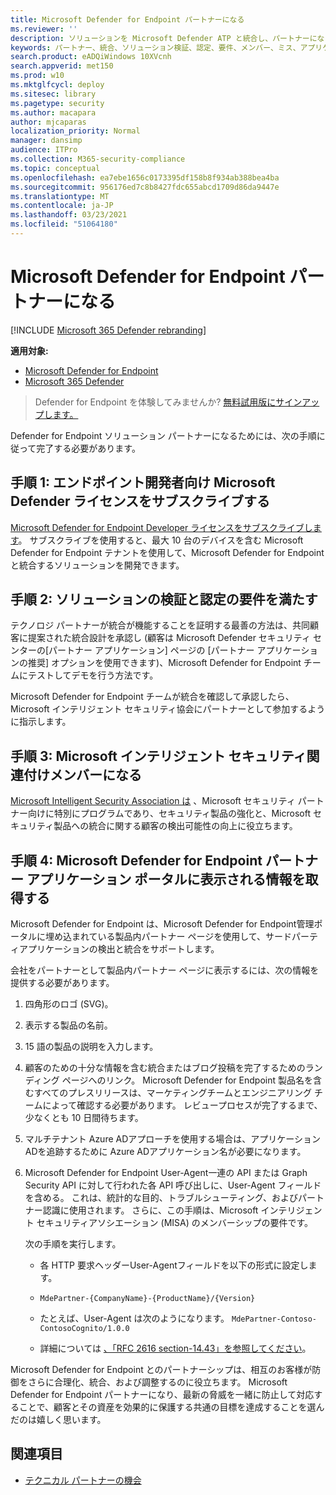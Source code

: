 ```yaml
---
title: Microsoft Defender for Endpoint パートナーになる
ms.reviewer: ''
description: ソリューションを Microsoft Defender ATP と統合し、パートナーになる手順と要件について説明します。
keywords: パートナー、統合、ソリューション検証、認定、要件、メンバー、ミス、アプリケーション ポータル
search.product: eADQiWindows 10XVcnh
search.appverid: met150
ms.prod: w10
ms.mktglfcycl: deploy
ms.sitesec: library
ms.pagetype: security
ms.author: macapara
author: mjcaparas
localization_priority: Normal
manager: dansimp
audience: ITPro
ms.collection: M365-security-compliance
ms.topic: conceptual
ms.openlocfilehash: ea7ebe1656c0173395df158b8f934ab388bea4ba
ms.sourcegitcommit: 956176ed7c8b8427fdc655abcd1709d86da9447e
ms.translationtype: MT
ms.contentlocale: ja-JP
ms.lasthandoff: 03/23/2021
ms.locfileid: "51064180"
---
```

# <a name="become-a-microsoft-defender-for-endpoint-partner"></a>Microsoft Defender for Endpoint パートナーになる

[!INCLUDE [Microsoft 365 Defender rebranding](../../includes/microsoft-defender.md)]

**適用対象:**
- [Microsoft Defender for Endpoint](https://go.microsoft.com/fwlink/?linkid=2154037)
- [Microsoft 365 Defender](https://go.microsoft.com/fwlink/?linkid=2118804)

> Defender for Endpoint を体験してみませんか? [無料試用版にサインアップします。](https://www.microsoft.com/microsoft-365/windows/microsoft-defender-atp?ocid=docs-wdatp-exposedapis-abovefoldlink)

Defender for Endpoint ソリューション パートナーになるためには、次の手順に従って完了する必要があります。

## <a name="step-1-subscribe-to-a-microsoft-defender-for-endpoint-developer-license"></a>手順 1: エンドポイント開発者向け Microsoft Defender ライセンスをサブスクライブする
[Microsoft Defender for Endpoint Developer ライセンスをサブスクライブします](https://winatpregistration-prd.trafficmanager.net/Developer/UserAgreement?Length=9)。 サブスクライブを使用すると、最大 10 台のデバイスを含む Microsoft Defender for Endpoint テナントを使用して、Microsoft Defender for Endpoint と統合するソリューションを開発できます。 

## <a name="step-2-fulfill-the-solution-validation-and-certification-requirements"></a>手順 2: ソリューションの検証と認定の要件を満たす
テクノロジ パートナーが統合が機能することを証明する最善の方法は、共同顧客に提案された統合設計を承認し (顧客は Microsoft  Defender セキュリティ センターの[](https://securitycenter.microsoft.com/interoperability/partners)[パートナー アプリケーション] ページの [パートナー アプリケーションの推奨] オプションを使用できます)、Microsoft Defender for Endpoint チームにテストしてデモを行う方法です。

Microsoft Defender for Endpoint チームが統合を確認して承認したら、Microsoft インテリジェント セキュリティ協会にパートナーとして参加するように指示します。

## <a name="step-3-become-a--microsoft-intelligent-security-association-member"></a>手順 3: Microsoft インテリジェント セキュリティ関連付けメンバーになる
[Microsoft Intelligent Security Association は](https://www.microsoft.com/security/partnerships/intelligent-security-association) 、Microsoft セキュリティ パートナー向けに特別にプログラムであり、セキュリティ製品の強化と、Microsoft セキュリティ製品への統合に関する顧客の検出可能性の向上に役立ちます。

## <a name="step-4-get-listed-in-the-microsoft-defender-for-endpoint-partner-application-portal"></a>手順 4: Microsoft Defender for Endpoint パートナー アプリケーション ポータルに表示される情報を取得する
Microsoft Defender for Endpoint は、Microsoft Defender for Endpoint[](partner-applications.md)管理ポータルに埋め込まれている製品内パートナー ページを使用して、サードパーティアプリケーションの検出と統合をサポートします。 

会社をパートナーとして製品内パートナー ページに表示するには、次の情報を提供する必要があります。

1. 四角形のロゴ (SVG)。
2. 表示する製品の名前。
3. 15 語の製品の説明を入力します。
4. 顧客のための十分な情報を含む統合またはブログ投稿を完了するためのランディング ページへのリンク。 Microsoft Defender for Endpoint 製品名を含むすべてのプレスリリースは、マーケティングチームとエンジニアリング チームによって確認する必要があります。 レビュープロセスが完了するまで、少なくとも 10 日間待ちます。
5.  マルチテナント Azure ADアプローチを使用する場合は、アプリケーションADを追跡するために Azure ADアプリケーション名が必要になります。
6. Microsoft Defender for Endpoint User-Agent一連の API または Graph Security API に対して行われた各 API 呼び出しに、User-Agent フィールドを含める。 これは、統計的な目的、トラブルシューティング、およびパートナー認識に使用されます。 さらに、この手順は、Microsoft インテリジェント セキュリティアソシエーション (MISA) のメンバーシップの要件です。

    次の手順を実行します。
    
    - 各 HTTP 要求ヘッダーUser-Agentフィールドを以下の形式に設定します。

    - `MdePartner-{CompanyName}-{ProductName}/{Version}`
    
    - たとえば、User-Agent は次のようになります。 `MdePartner-Contoso-ContosoCognito/1.0.0`
    
    - 詳細については [、「RFC 2616 section-14.43」を参照してください](https://tools.ietf.org/html/rfc2616#section-14.43)。

Microsoft Defender for Endpoint とのパートナーシップは、相互のお客様が防御をさらに合理化、統合、および調整するのに役立ちます。 Microsoft Defender for Endpoint パートナーになり、最新の脅威を一緒に防止して対応することで、顧客とその資産を効果的に保護する共通の目標を達成することを選んだのは嬉しく思います。

## <a name="related-topics"></a>関連項目
- [テクニカル パートナーの機会](partner-integration.md)
